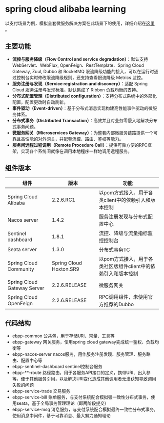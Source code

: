 # spring cloud alibaba learning
以支付场景为例，模拟全套微服务解决方案在此场景下的使用，详细介绍在[这里](https://higlowx.com/blog/spring-cloud-alibaba-wei-fu-wu-jie-jue-fang-an-ru-he-luo-di-chu-tan) 。

## 主要功能

- **流控与服务降级（Flow Control and service degradation）**：默认支持 WebServlet、WebFlux, OpenFeign、RestTemplate、Spring Cloud Gateway, Zuul, Dubbo 和 RocketMQ 限流降级功能的接入，可以在运行时通过控制台实时修改限流降级规则，还支持查看限流降级 Metrics 监控。
- **服务注册与发现（Service registration and discovery）**：适配 Spring Cloud 服务注册与发现标准，默认集成了 Ribbon 负载均衡的支持。
- **分布式配置管理（Distributed configuration）**：支持分布式系统中的外部化配置，配置更改时自动刷新。
- **事件驱动（Event-driven）**：基于分布式消息实现构建高性能事件驱动的微服务体系。
- **分布式事务（Distributed Transaction）**：高效并且对业务零侵入地解决分布式事务问题。
- **微服务网关（Microservices Gateway）**：为整套内部微服务链路提供一个可靠且高性能的对外网关，并配套流控、路由、鉴权等能力。
- **服务间远程过程调用（Remote Procedure Call）**：提供可靠方便的RPC框架，实现各个系统间就像在调用本地程序一样地调用远程服务。

## 组件版本

| 组件 | 版本 | 功能 |
| ------ |------|------|
| Spring Cloud Alibaba | 2.2.6.RC1 | 以pom方式接入，用于各类client中的依赖引入和版本控制 |
| Nacos server | 1.4.2 | 服务注册发现与分布式配置中心 |
| Sentinel dashboard | 1.8.1 | 流控、降级与流量指标监控控制台 |
| Seata server | 1.3.0 | 分布式事务TC |
| Spring Cloud Community | Spring Cloud Hoxton.SR9 | 以pom方式接入，用于各类社区版组件client中的依赖引入和版本控制 |
| Spring Cloud Gateway Server | 2.2.6.RELEASE | 微服务网关 |
| Spring Cloud OpenFeign | 2.2.6.RELEASE | RPC调用组件，未使用官方推荐的Dubbo |

## 代码结构

* ebpp-common 公共包，用于存储URI、常量、工具等
* ebpp-gateway 网关服务，使用spring cloud gateway完成统一鉴权、负载均衡等
* ebpp-nacos-server nacos服务，用作服务注册发现、服务管理、服务路由、配置中心等
* ebpp-sentinel-dashboard sentinel控制台服务
* ebpp-**-route 路径路由，用于各服务API接口的定义，携带URI、出入参等，便于其他服务引用，以及解决URI变化造成其他调用者无法获知导致调用失败的问题
* ebpp-service-trade 交易服务
* ebpp-service-bill 账单服务，与支付系统配合模拟强一致性分布式事务，使用seata，基于全局事务管理理论（即两阶段提交）
* ebpp-service-msg  消息服务，与支付系统配合模拟最终一致性分布式事务，使用消息中间件，基于可靠消息、最大努力通知理论